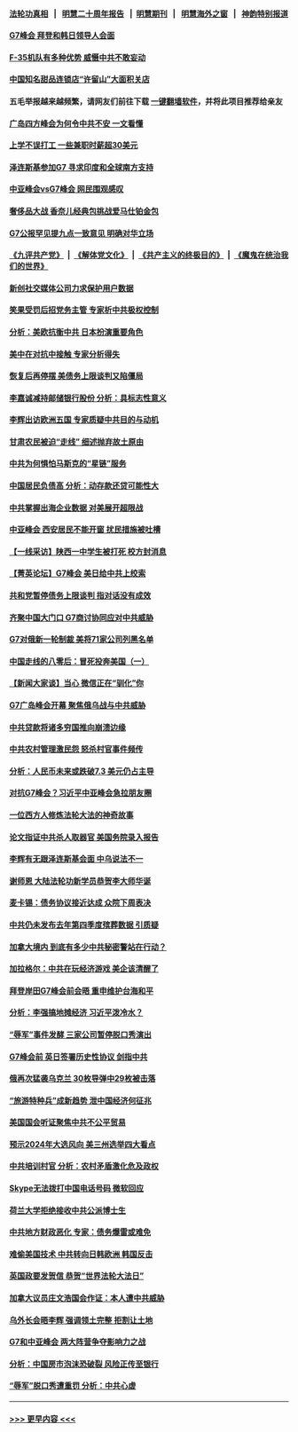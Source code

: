 #### [法轮功真相](https://github.com/gfw-breaker/truth/blob/master/README.md?t=0) &nbsp;&nbsp;|&nbsp;&nbsp; [明慧二十周年报告](https://github.com/gfw-breaker/mh-reports/blob/master/README.md?t=0) &nbsp;&nbsp;|&nbsp;&nbsp;[明慧期刊](https://github.com/gfw-breaker/mh-qikan) &nbsp;&nbsp;|&nbsp;&nbsp; [明慧海外之窗](https://github.com/gfw-breaker/mh-news/blob/master/README.md?t=0) &nbsp;&nbsp;|&nbsp;&nbsp; [神韵特别报道](https://github.com/gfw-breaker/mh-news/blob/master/shenyun.md?t=0)
#### [G7峰会 拜登和韩日领导人会面](../pages/nf4514/n14001305.md?t=05220043) 
#### [F-35机队有多种优势 威慑中共不敢妄动](../pages/nf4514/n13986201.md?t=05220043) 
#### [中国知名甜品连锁店“许留山”大面积关店](../pages/nf4514/n14001036.md?t=05220043) 
#### 五毛举报越来越频繁，请网友们前往下载 [一键翻墙软件](https://github.com/gfw-breaker/ssr-accounts)，并将此项目推荐给亲友
#### [广岛四方峰会为何令中共不安 一文看懂](../pages/nf4514/n14000959.md?t=05220043) 
#### [上学不误打工 一些兼职时薪超30美元](../pages/nf4514/n14001027.md?t=05220043) 
#### [泽连斯基参加G7 寻求印度和全球南方支持](../pages/nf4514/n14001006.md?t=05220043) 
#### [中亚峰会vsG7峰会 网民围观感叹](../pages/nf4514/n14000885.md?t=05220043) 
#### [奢侈品大战 香奈儿经典包挑战爱马仕铂金包](../pages/nf4514/n14000561.md?t=05220043) 
#### [G7公报罕见提九点一致意见 明确对华立场](../pages/nf4514/n14000957.md?t=05220043) 
#### [《九评共产党》](https://github.com/begood0513/9ping.md/blob/master/README.md) &nbsp;|&nbsp; [《解体党文化》](../../../../jtdwh.md/blob/master/README.md)  &nbsp;|&nbsp; [《共产主义的终极目的》](../../../../gczydzjmd.md/blob/master/README.md) &nbsp;|&nbsp; [《魔鬼在统治我们的世界》](../../../../mgztzwmdsj.md/blob/master/README.md) 
#### [新创社交媒体公司力求保护用户数据](../pages/nf4514/n14000943.md?t=05220043) 
#### [笑果受罚后招党务主管 专家析中共极权控制](../pages/nf4514/n14000652.md?t=05220043) 
#### [分析：美欧抗衡中共 日本扮演重要角色](../pages/nf4514/n14000437.md?t=05220043) 
#### [美中在对抗中接触 专家分析得失](../pages/nf4514/n13999972.md?t=05220043) 
#### [恢复后再停摆 美债务上限谈判又陷僵局](../pages/nf4514/n14000582.md?t=05220043) 
#### [李嘉诚减持邮储银行股份 分析：具标志性意义](../pages/nf4514/n14000620.md?t=05220043) 
#### [李辉出访欧洲五国 专家质疑中共目的与动机](../pages/nf4514/n14000573.md?t=05220043) 
#### [甘肃农民被迫“走线” 细述抛弃故土原由](../pages/nf4514/n14000513.md?t=05220043) 
#### [中共为何惧怕马斯克的“星链”服务](../pages/nf4514/n14000539.md?t=05220043) 
#### [中国居民负债高 分析：动存款还贷可能性大](../pages/nf4514/n14000503.md?t=05220043) 
#### [中共掌握出海企业数据 对美展开超限战](../pages/nf4514/n14000185.md?t=05220043) 
#### [中亚峰会 西安居民不能开窗 扰民措施被吐槽](../pages/nf4514/n14000452.md?t=05220043) 
#### [【一线采访】陕西一中学生被打死 校方封消息](../pages/nf4514/n14000472.md?t=05220043) 
#### [【菁英论坛】G7峰会 美日给中共上绞索](../pages/nf4514/n14000458.md?t=05220043) 
#### [共和党暂停债务上限谈判 指对话没有成效](../pages/nf4514/n14000470.md?t=05220043) 
#### [齐聚中国大门口 G7商讨协同应对中共威胁](../pages/nf4514/n14000467.md?t=05220043) 
#### [G7对俄新一轮制裁 美将71家公司列黑名单](../pages/nf4514/n14000431.md?t=05220043) 
#### [中国走线的八零后：冒死投奔美国（一）](../pages/nf4514/n14000184.md?t=05220043) 
#### [【新闻大家谈】当心 微信正在“驯化”你](../pages/nf4514/n14000366.md?t=05220043) 
#### [G7广岛峰会开幕 聚焦俄乌战与中共威胁](../pages/nf4514/n14000135.md?t=05220043) 
#### [中共贷款将诸多穷国推向崩溃边缘](../pages/nf4514/n13999828.md?t=05220043) 
#### [中共农村管理激民怨 怒杀村官事件频传](../pages/nf4514/n13999858.md?t=05220043) 
#### [分析：人民币未来或跌破7.3 美元仍占主导](../pages/nf4514/n13999825.md?t=05220043) 
#### [对抗G7峰会？习近平中亚峰会急拉朋友圈](../pages/nf4514/n13998969.md?t=05220043) 
#### [一位西方人修炼法轮大法的神奇故事](../pages/nf4514/n13999907.md?t=05220043) 
#### [论文指证中共杀人取器官 美国务院录入报告](../pages/nf4514/n13999890.md?t=05220043) 
#### [李辉有无跟泽连斯基会面 中乌说法不一](../pages/nf4514/n13999810.md?t=05220043) 
#### [谢师恩 大陆法轮功新学员恭贺李大师华诞](../pages/nf4514/n13999582.md?t=05220043) 
#### [麦卡锡：债务协议接近达成 众院下周表决](../pages/nf4514/n13999833.md?t=05220043) 
#### [中共仍未发布去年第四季度殡葬数据 引质疑](../pages/nf4514/n13999583.md?t=05220043) 
#### [加拿大境内 到底有多少中共秘密警站在行动？](../pages/nf4514/n13999211.md?t=05220043) 
#### [加拉格尔：中共在玩经济游戏 美企该清醒了](../pages/nf4514/n13999689.md?t=05220043) 
#### [拜登岸田G7峰会前会晤 重申维护台海和平](../pages/nf4514/n13999686.md?t=05220043) 
#### [分析：李强搞地摊经济 习近平泼冷水？](../pages/nf4514/n13999277.md?t=05220043) 
#### [“辱军”事件发酵 三家公司暂停脱口秀演出](../pages/nf4514/n13999593.md?t=05220043) 
#### [G7峰会前 英日签署历史性协议 剑指中共](../pages/nf4514/n13999574.md?t=05220043) 
#### [俄再次猛袭乌克兰 30枚导弹中29枚被击落](../pages/nf4514/n13999534.md?t=05220043) 
#### [“旅游特种兵”成新趋势 泄中国经济何征兆](../pages/nf4514/n13999308.md?t=05220043) 
#### [美国国会听证聚焦中共不公平贸易](../pages/nf4514/n13999121.md?t=05220043) 
#### [预示2024年大选风向 美三州选举四大看点](../pages/nf4514/n13999110.md?t=05220043) 
#### [中共培训村官 分析：农村矛盾激化危及政权](../pages/nf4514/n13999293.md?t=05220043) 
#### [Skype无法拨打中国电话号码 微软回应](../pages/nf4514/n13999239.md?t=05220043) 
#### [荷兰大学拒绝接收中共公派博士生](../pages/nf4514/n13999064.md?t=05220043) 
#### [中共地方财政恶化 专家：债务爆雷或难免](../pages/nf4514/n13999142.md?t=05220043) 
#### [难偷美国技术 中共转向日韩欧洲 韩国反击](../pages/nf4514/n13999113.md?t=05220043) 
#### [英国政要发贺信 恭贺“世界法轮大法日”](../pages/nf4514/n13998439.md?t=05220043) 
#### [加拿大议员庄文浩国会作证：本人遭中共威胁](../pages/nf4514/n13998544.md?t=05220043) 
#### [乌外长会晤李辉 强调领土完整 拒割让土地](../pages/nf4514/n13999046.md?t=05220043) 
#### [G7和中亚峰会 两大阵营争夺影响力之战](../pages/nf4514/n13999040.md?t=05220043) 
#### [分析：中国房市泡沫恐破裂 风险正传至银行](../pages/nf4514/n13999062.md?t=05220043) 
#### [“辱军”脱口秀遭重罚 分析：中共心虚](../pages/nf4514/n13998728.md?t=05220043) 

----
#### [ >>> 更早内容 <<< ](../indexes/nf4514-earlier.md)
